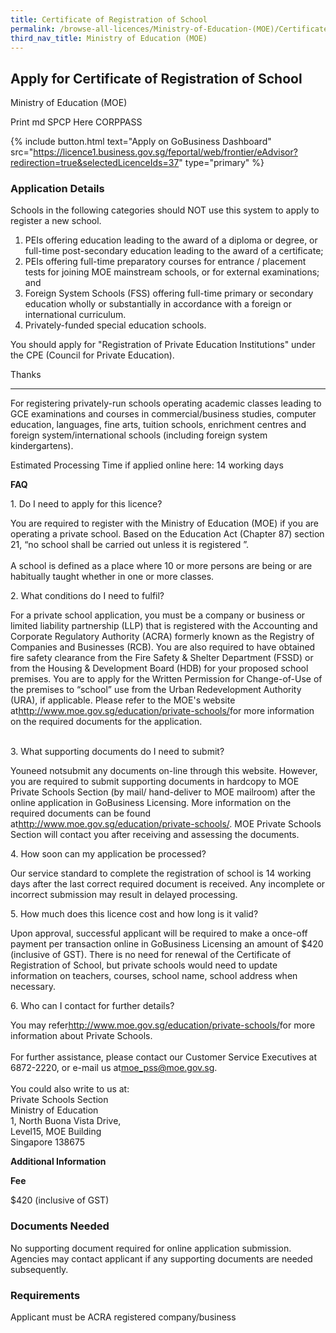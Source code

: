 ```yaml
---
title: Certificate of Registration of School
permalink: /browse-all-licences/Ministry-of-Education-(MOE)/Certificate-of-Registration-of-School
third_nav_title: Ministry of Education (MOE)
---
```


## Apply for Certificate of Registration of School

Ministry of Education (MOE)

Print md SPCP Here CORPPASS

{% include button.html text="Apply on GoBusiness Dashboard" src="https://licence1.business.gov.sg/feportal/web/frontier/eAdvisor?redirection=true&selectedLicenceIds=37" type="primary" %}

### Application Details

<p>Schools in the following categories should NOT use this system to apply to register a new school.</p>
<ol>
<li>PEIs offering education leading to the award of a diploma or degree, or full-time post-secondary education leading to the award of a certificate;</li>
<li>PEIs offering full-time preparatory courses for entrance / placement tests for joining MOE mainstream schools, or for external examinations; and</li>
<li>Foreign System Schools (FSS) offering full-time primary or secondary education wholly or substantially in accordance with a foreign or international curriculum.</li>
<li>Privately-funded special education schools.</li>
</ol>
<p>You should apply for "Registration of Private Education Institutions" under the CPE (Council for Private Education).</p>
<p>Thanks</p>
<hr />
<p>For registering privately-run schools operating academic classes leading to GCE examinations and courses in commercial/business studies, computer education, languages, fine arts, tuition schools, enrichment centres and foreign system/international schools (including foreign system kindergartens).</p>
<p>Estimated Processing Time if applied online here: 14 working days</p>
<p><strong>FAQ</strong></p>
<p>1. Do I need to apply for this licence?</p>
<p>You are required to register with the Ministry of Education (MOE) if you are operating a private school. Based on the Education Act (Chapter 87) section 21, &ldquo;no school shall be carried out unless it is registered &rdquo;.<br /><br />A school is defined as a place where 10 or more persons are being or are habitually taught whether in one or more classes.</p>
<p></p>
<p>2. What conditions do I need to fulfil?</p>
<p>For a private school application, you must be a company or business or limited liability partnership (LLP) that is registered with the Accounting and Corporate Regulatory Authority (ACRA) formerly known as the Registry of Companies and Businesses (RCB). You are also required to have obtained fire safety clearance from the Fire Safety &amp; Shelter Department (FSSD) or from the Housing &amp; Development Board (HDB) for your proposed school premises. You are to apply for the Written Permission for Change-of-Use of the premises to &ldquo;school&rdquo; use from the Urban Redevelopment Authority (URA), if applicable. Please refer to the MOE's website at<a href="http://www.moe.gov.sg/education/private-schools/" target="_blank" rel="noopener">http://www.moe.gov.sg/education/private-schools/</a>for more information on the required documents for the application.</p>
<p><br />3. What supporting documents do I need to submit?</p>
<p>Youneed notsubmit any documents on-line through this website. However, you are required to submit supporting documents in hardcopy to MOE Private Schools Section (by mail/ hand-deliver to MOE mailroom) after the online application in GoBusiness Licensing. More information on the required documents can be found at<a href="http://www.moe.gov.sg/education/private-schools/" target="_blank" rel="noopener">http://www.moe.gov.sg/education/private-schools/</a>. MOE Private Schools Section will contact you after receiving and assessing the documents.</p>
<p></p>
<p>4. How soon can my application be processed?</p>
<p>Our service standard to complete the registration of school is 14 working days after the last correct required document is received. Any incomplete or incorrect submission may result in delayed processing.</p>
<p></p>
<p>5. How much does this licence cost and how long is it valid?</p>
<p>Upon approval, successful applicant will be required to make a once-off payment per transaction online in GoBusiness Licensing an amount of $420 (inclusive of GST). There is no need for renewal of the Certificate of Registration of School, but private schools would need to update information on teachers, courses, school name, school address when necessary.</p>
<p></p>
<p>6. Who can I contact for further details?</p>
<p>You may refer<a href="http://www.moe.gov.sg/education/private-schools/" target="_blank" rel="noopener">http://www.moe.gov.sg/education/private-schools/</a>for more information about Private Schools.<br /><br />For further assistance, please contact our Customer Service Executives at 6872-2220, or e-mail us at<a href="mailto:moe_pss@moe.gov.sg">moe_pss@moe.gov.sg</a>.<br /><br />You could also write to us at:<br />Private Schools Section<br />Ministry of Education<br />1, North Buona Vista Drive,<br />Level15, MOE Building<br />Singapore 138675</p>

**Additional Information**

<p><strong>Fee</strong></p>
<p>$420 (inclusive of GST)</p>

### Documents Needed

No supporting document required for online application submission. Agencies may contact applicant if any supporting documents are needed subsequently.

### Requirements

Applicant must be ACRA registered company/business

